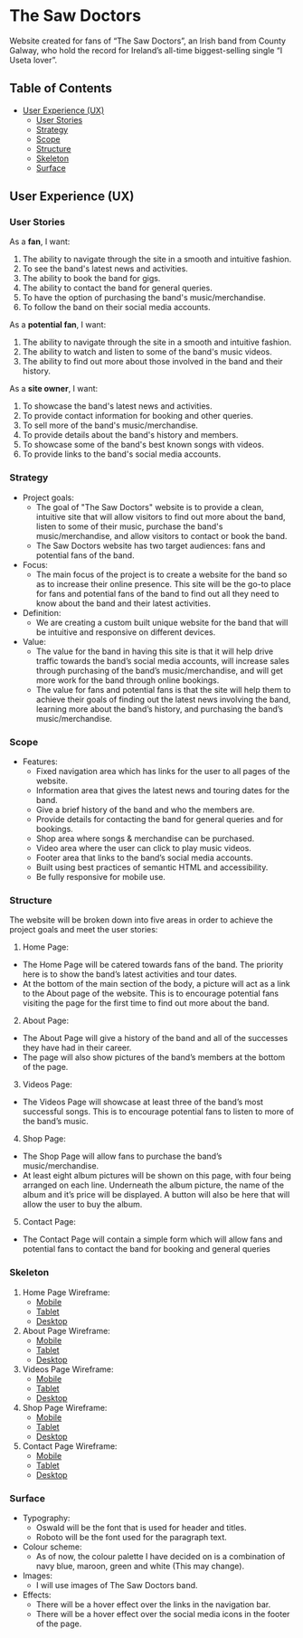 # The Saw Doctors
Website created for fans of “The Saw Doctors”, an Irish band from County Galway, who hold the record for Ireland’s all-time biggest-selling single “I Useta lover”.

## Table of Contents
- [User Experience (UX)](#user-experience-(ux))
    - [User Stories](#user-stories)
    - [Strategy](#strategy)
    - [Scope](#scope)
    - [Structure](#structure)
    - [Skeleton](#skeleton)
    - [Surface](#surface)

## User Experience (UX)

### User Stories
As a **fan**, I want:
1.	The ability to navigate through the site in a smooth and intuitive fashion.
2.	To see the band's latest news and activities.
3.	The ability to book the band for gigs.
4.	The ability to contact the band for general queries.
5.	To have the option of purchasing the band's music/merchandise.
6.	To follow the band on their social media accounts.

As a **potential fan**, I want:
1.	The ability to navigate through the site in a smooth and intuitive fashion.
2.	The ability to watch and listen to some of the band's music videos.
3.	The ability to find out more about those involved in the band and their history.

As a **site owner**, I want:
1.	To showcase the band's latest news and activities.
2.	To provide contact information for booking and other queries.
3.	To sell more of the band's music/merchandise.
4.	To provide details about the band's history and members.
5.	To showcase some of the band's best known songs with videos.
6.	To provide links to the band's social media accounts.

### Strategy
- Project goals:
    - The goal of "The Saw Doctors" website is to provide a clean, intuitive site that will allow visitors to find out more about the band, listen to some of their music, purchase the band's music/merchandise, and allow visitors to contact or book the band.
    - The Saw Doctors website has two target audiences: fans and potential fans of the band.
- Focus:
    - The main focus of the project is to create a website for the band so as to increase their online presence. This site will be the go-to place for fans and potential fans of the band to find out all they need to know about the band and their latest activities.
- Definition:
    - We are creating a custom built unique website for the band that will be intuitive and responsive on different devices.
- Value:
    - The value for the band in having this site is that it will help drive traffic towards the band’s social media accounts, will increase sales through purchasing of the band’s music/merchandise, and will get more work for the band through online bookings.
    - The value for fans and potential fans is that the site will help them to achieve their goals of finding out the latest news involving the band, learning more about the band’s history, and purchasing the band’s music/merchandise.

### Scope
- Features:
    - Fixed navigation area which has links for the user to all pages of the website.
    - Information area that gives the latest news and touring dates for the band.
    - Give a brief history of the band and who the members are.
    - Provide details for contacting the band for general queries and for bookings.
    - Shop area where songs & merchandise can be purchased.
    - Video area where the user can click to play music videos.
    - Footer area that links to the band’s social media accounts.
    - Built using best practices of semantic HTML and accessibility.
    - Be fully responsive for mobile use.


### Structure
The website will be broken down into five areas in order to achieve the project goals and meet the user stories:
1.	Home Page:
- The Home Page will be catered towards fans of the band. The priority here is to show the band’s latest activities and tour dates.
- At the bottom of the main section of the body, a picture will act as a link to the About page of the website. This is to encourage potential fans visiting the page for the first time to find out more about the band.
2.	About Page:
- The About Page will give a history of the band and all of the successes they have had in their career.
- The page will also show pictures of the band’s members at the bottom of the page.
3.	Videos Page:
- The Videos Page will showcase at least three of the band’s most successful songs. This is to encourage potential fans to listen to more of the band’s music.
4.	Shop Page:
- The Shop Page will allow fans to purchase the band’s music/merchandise.
- At least eight album pictures will be shown on this page, with four being arranged on each line. Underneath the album picture, the name of the album and it’s price will be displayed. A button will also be here that will allow the user to buy the album.
5.	Contact Page:
- The Contact Page will contain a simple form which will allow fans and potential fans to contact the band for booking and general queries


### Skeleton
1. Home Page Wireframe:
    - [Mobile](https://github.com/JamesSinnott1994/saw-doctors/blob/master/wireframes/home/home-mobile.png)
    - [Tablet](https://github.com/JamesSinnott1994/saw-doctors/blob/master/wireframes/home/home-tablet.png)
    - [Desktop](https://github.com/JamesSinnott1994/saw-doctors/blob/master/wireframes/home/home-desktop.png)
2. About Page Wireframe:
    - [Mobile](https://github.com/JamesSinnott1994/saw-doctors/blob/master/wireframes/about/about-mobile.png)
    - [Tablet](https://github.com/JamesSinnott1994/saw-doctors/blob/master/wireframes/about/about-tablet.png)
    - [Desktop](https://github.com/JamesSinnott1994/saw-doctors/blob/master/wireframes/about/about-desktop.png)
3. Videos Page Wireframe:
    - [Mobile](https://github.com/JamesSinnott1994/saw-doctors/blob/master/wireframes/videos/videos-mobile.png)
    - [Tablet](https://github.com/JamesSinnott1994/saw-doctors/blob/master/wireframes/videos/videos-tablet.png)
    - [Desktop](https://github.com/JamesSinnott1994/saw-doctors/blob/master/wireframes/videos/videos-desktop.png)
4. Shop Page Wireframe:
    - [Mobile](https://github.com/JamesSinnott1994/saw-doctors/blob/master/wireframes/shop/shop-mobile.png)
    - [Tablet](https://github.com/JamesSinnott1994/saw-doctors/blob/master/wireframes/shop/shop-tablet.png)
    - [Desktop](https://github.com/JamesSinnott1994/saw-doctors/blob/master/wireframes/shop/shop-desktop.png)
5. Contact Page Wireframe:
    - [Mobile](https://github.com/JamesSinnott1994/saw-doctors/blob/master/wireframes/contact/contact-mobile.png)
    - [Tablet](https://github.com/JamesSinnott1994/saw-doctors/blob/master/wireframes/contact/contact-tablet.png)
    - [Desktop](https://github.com/JamesSinnott1994/saw-doctors/blob/master/wireframes/contact/contact-desktop.png)

### Surface
- Typography:
    - Oswald will be the font that is used for header and titles.
    - Roboto will be the font used for the paragraph text.
- Colour scheme:
    - As of now, the colour palette I have decided on is a combination of navy blue, maroon, green and white (This may change).
- Images:
    - I will use images of The Saw Doctors band.
- Effects:
    - There will be a hover effect over the links in the navigation bar.
    - There will be a hover effect over the social media icons in the footer of the page.
